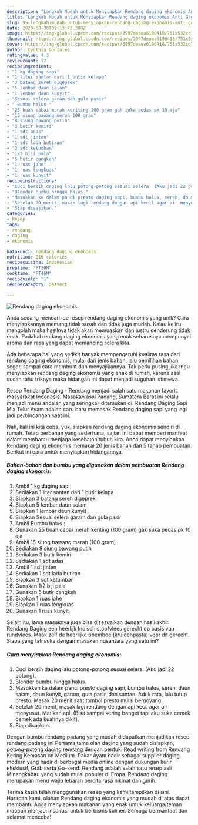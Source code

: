 ```yaml
---
description: "Langkah Mudah untuk Menyiapkan Rendang daging ekonomis Anti Gagal"
title: "Langkah Mudah untuk Menyiapkan Rendang daging ekonomis Anti Gagal"
slug: 95-langkah-mudah-untuk-menyiapkan-rendang-daging-ekonomis-anti-gagal
date: 2020-08-30T02:13:42.200Z
image: https://img-global.cpcdn.com/recipes/3997deaea6190418/751x532cq70/rendang-daging-ekonomis-foto-resep-utama.jpg
thumbnail: https://img-global.cpcdn.com/recipes/3997deaea6190418/751x532cq70/rendang-daging-ekonomis-foto-resep-utama.jpg
cover: https://img-global.cpcdn.com/recipes/3997deaea6190418/751x532cq70/rendang-daging-ekonomis-foto-resep-utama.jpg
author: Cynthia Gonzales
ratingvalue: 4.3
reviewcount: 12
recipeingredient:
- "1 kg daging sapi"
- "1 liter santan dari 1 butir kelapa"
- "3 batang sereh digeprek"
- "5 lembar daun salam"
- "1 lembar daun kunyit"
- "Sesuai selera garam dan gula pasir"
- " Bumbu halus "
- "25 buah cabai merah keriting 100 gram gak suka pedas pk 10 aja"
- "15 siung bawang merah 100 gram"
- "8 siung bawang putih"
- "3 butir kemiri"
- "1 sdt adas"
- "1 sdt jinten"
- "1 sdt lada butiran"
- "3 sdt ketumbar"
- "1/2 biji pala"
- "5 butir cengkeh"
- "1 ruas jahe"
- "1 ruas lengkuas"
- "1 ruas kunyit"
recipeinstructions:
- "Cuci bersih daging lalu potong-potong sesuai selera. (Aku jadi 22 potong)."
- "Blender bumbu hingga halus."
- "Masukkan ke dalam panci presto daging sapi, bumbu halus, sereh, daun salam, daun kunyit, garam, gula pasir, dan santan. Aduk rata, lalu tutup presto. Masak 20 menit saat tombol presto mulai bergoyang."
- "Setelah 20 menit, masak lagi rendang dengan api kecil agar air menyusut. Matikan api. (Bisa sampai kering banget tapi aku suka cemek cemek ada kuahnya dikit)."
- "Siap disajikan."
categories:
- Resep
tags:
- rendang
- daging
- ekonomis

katakunci: rendang daging ekonomis 
nutrition: 210 calories
recipecuisine: Indonesian
preptime: "PT30M"
cooktime: "PT46M"
recipeyield: "1"
recipecategory: Dessert

---
```



![Rendang daging ekonomis](https://img-global.cpcdn.com/recipes/3997deaea6190418/751x532cq70/rendang-daging-ekonomis-foto-resep-utama.jpg)

Anda sedang mencari ide resep rendang daging ekonomis yang unik? Cara menyiapkannya memang tidak susah dan tidak juga mudah. Kalau keliru mengolah maka hasilnya tidak akan memuaskan dan justru cenderung tidak enak. Padahal rendang daging ekonomis yang enak seharusnya mempunyai aroma dan rasa yang dapat memancing selera kita.

Ada beberapa hal yang sedikit banyak mempengaruhi kualitas rasa dari rendang daging ekonomis, mulai dari jenis bahan, lalu pemilihan bahan segar, sampai cara membuat dan menyajikannya. Tak perlu pusing jika mau menyiapkan rendang daging ekonomis yang enak di rumah, karena asal sudah tahu triknya maka hidangan ini dapat menjadi suguhan istimewa.

Resep Rendang Daging - Rendang menjadi salah satu makanan favorit masyarakat Indonesia. Masakan asal Padang, Sumatera Barat ini selalu menjadi menu andalan yang seringkali ditemukan di. Rendang Daging Sapi Mix Telur Ayam adalah caru baru memasak Rendang daging sapi yang lagi jadi perbincangan saat ini.


Nah, kali ini kita coba, yuk, siapkan rendang daging ekonomis sendiri di rumah. Tetap berbahan yang sederhana, sajian ini dapat memberi manfaat dalam membantu menjaga kesehatan tubuh kita. Anda dapat menyiapkan Rendang daging ekonomis memakai 20 jenis bahan dan 5 tahap pembuatan. Berikut ini cara untuk menyiapkan hidangannya.

<!--inarticleads1-->

##### Bahan-bahan dan bumbu yang digunakan dalam pembuatan Rendang daging ekonomis:

1. Ambil 1 kg daging sapi
1. Sediakan 1 liter santan dari 1 butir kelapa
1. Siapkan 3 batang sereh digeprek
1. Siapkan 5 lembar daun salam
1. Siapkan 1 lembar daun kunyit
1. Siapkan Sesuai selera garam dan gula pasir
1. Ambil  Bumbu halus :
1. Gunakan 25 buah cabai merah keriting (100 gram) gak suka pedas pk 10 aja
1. Ambil 15 siung bawang merah (100 gram)
1. Sediakan 8 siung bawang putih
1. Sediakan 3 butir kemiri
1. Sediakan 1 sdt adas
1. Ambil 1 sdt jinten
1. Sediakan 1 sdt lada butiran
1. Siapkan 3 sdt ketumbar
1. Gunakan 1/2 biji pala
1. Gunakan 5 butir cengkeh
1. Siapkan 1 ruas jahe
1. Siapkan 1 ruas lengkuas
1. Gunakan 1 ruas kunyit


Selain itu, lama masaknya juga bisa disesuaikan dengan hasil akhir. Rendang Daging een heerlijk Indisch stoofvlees gerecht op basis van rundvlees. Maak zelf de heerlijke boemboe (kruidenpasta) voor dit gerecht. Siapa yang tak suka dengan masakan nusantara yang satu ini? 

<!--inarticleads2-->

##### Cara menyiapkan Rendang daging ekonomis:

1. Cuci bersih daging lalu potong-potong sesuai selera. (Aku jadi 22 potong).
1. Blender bumbu hingga halus.
1. Masukkan ke dalam panci presto daging sapi, bumbu halus, sereh, daun salam, daun kunyit, garam, gula pasir, dan santan. Aduk rata, lalu tutup presto. Masak 20 menit saat tombol presto mulai bergoyang.
1. Setelah 20 menit, masak lagi rendang dengan api kecil agar air menyusut. Matikan api. (Bisa sampai kering banget tapi aku suka cemek cemek ada kuahnya dikit).
1. Siap disajikan.


Dengan bumbu rendang padang yang mudah didapatkan menjadikan resep rendang padang ini Pertama tama olah daging yang sudah disiapkan, potong-potong daging rendang dengan bentuk. Read writing from Rendang Kering Kemasan on Medium. Pakar Ayam hadir sebagai supplier daging modern yang hadir di berbagai media online dengan dukungan kurir eksklusif, Grab serta Go-send. Rendang adalah salah satu resep asli Minangkabau yang sudah mulai populer di Eropa. Rendang daging merupakan menu wajib lebaran bercita rasa nikmat dan gurih. 

Terima kasih telah menggunakan resep yang kami tampilkan di sini. Harapan kami, olahan Rendang daging ekonomis yang mudah di atas dapat membantu Anda menyiapkan makanan yang enak untuk keluarga/teman maupun menjadi inspirasi untuk berbisnis kuliner. Semoga bermanfaat dan selamat mencoba!
